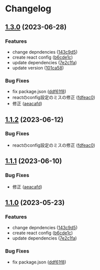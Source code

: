 # Changelog

## [1.3.0](https://github.com/Bayathy/eslint/compare/eslint-config-react-v1.2.0...eslint-config-react-v1.3.0) (2023-06-28)


### Features

* change depndencies ([143c9d5](https://github.com/Bayathy/eslint/commit/143c9d5329ba5505f955e79abc41cb8abec9d46b))
* create react config ([b6cde1c](https://github.com/Bayathy/eslint/commit/b6cde1cbb4ca8054731419d7c3f121b906c6b89f))
* update dependencies ([7e2c1fa](https://github.com/Bayathy/eslint/commit/7e2c1fa5fa09e8b89800e4c54230262c45888624))
* update version ([101ca58](https://github.com/Bayathy/eslint/commit/101ca58f147e061e33eb85092c267b9ce9ebcdba))


### Bug Fixes

* fix package.json ([ddf61f8](https://github.com/Bayathy/eslint/commit/ddf61f857bb26fd0675b4a01aaa2f90593e08ec8))
* reactのconfig設定のミスの修正 ([fdfeac0](https://github.com/Bayathy/eslint/commit/fdfeac0cbcdc7556b486872378482a8b08b278c5))
* 修正 ([aeacafd](https://github.com/Bayathy/eslint/commit/aeacafdc7f14c1df234b5c2849620cc59dc75f1c))

## [1.1.2](https://github.com/Bayathy/eslint/compare/eslint-config-react-v1.1.1...eslint-config-react-v1.1.2) (2023-06-12)


### Bug Fixes

* reactのconfig設定のミスの修正 ([fdfeac0](https://github.com/Bayathy/eslint/commit/fdfeac0cbcdc7556b486872378482a8b08b278c5))

## [1.1.1](https://github.com/Bayathy/eslint/compare/eslint-config-react-v1.1.0...eslint-config-react-v1.1.1) (2023-06-10)


### Bug Fixes

* 修正 ([aeacafd](https://github.com/Bayathy/eslint/commit/aeacafdc7f14c1df234b5c2849620cc59dc75f1c))

## [1.1.0](https://github.com/Bayathy/eslint/compare/eslint-config-react-v1.0.0...eslint-config-react-v1.1.0) (2023-05-23)


### Features

* change depndencies ([143c9d5](https://github.com/Bayathy/eslint/commit/143c9d5329ba5505f955e79abc41cb8abec9d46b))
* create react config ([b6cde1c](https://github.com/Bayathy/eslint/commit/b6cde1cbb4ca8054731419d7c3f121b906c6b89f))
* update dependencies ([7e2c1fa](https://github.com/Bayathy/eslint/commit/7e2c1fa5fa09e8b89800e4c54230262c45888624))


### Bug Fixes

* fix package.json ([ddf61f8](https://github.com/Bayathy/eslint/commit/ddf61f857bb26fd0675b4a01aaa2f90593e08ec8))
